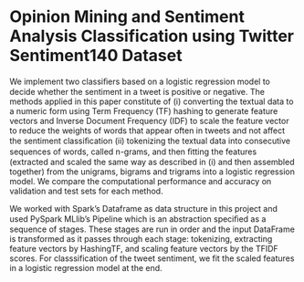 # Opinion Mining and Sentiment Analysis Classification using Twitter Sentiment140 Dataset 

We implement two classiﬁers based on a logistic regression model to decide whether the sentiment in a tweet is positive or negative. The methods applied in this paper constitute of (i) converting the textual data to a numeric form using Term Frequency (TF) hashing to generate feature vectors and Inverse Document Frequency (IDF) to scale the feature vector to reduce the weights of words that appear often in tweets and not affect the sentiment classiﬁcation (ii) tokenizing the textual data into consecutive sequences of words, called n-grams, and then ﬁtting the features (extracted and scaled the same way as described in (i) and then assembled together) from the unigrams, bigrams and trigrams into a logistic regression model. We compare the computational performance and accuracy on validation and test sets for each method.

We worked with Spark’s Dataframe as data structure in this project and used PySpark MLlib’s Pipeline which is an abstraction speciﬁed as a sequence of stages. These stages are run in order and the input DataFrame is transformed as it passes through each stage: tokenizing, extracting feature vectors by HashingTF, and scaling feature vectors by the TFIDF scores. For classsification of the tweet sentiment, we fit the scaled features in a logistic regression model at the end.
